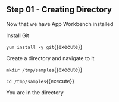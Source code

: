 
## Step 01 - Creating Directory

Now that we have App Workbench installed

Install Git

`yum install -y git`{{execute}}

Create a directory and navigate to it

`mkdir /tmp/samples`{{execute}}

`cd /tmp/samples`{{execute}}

You are in the directory
